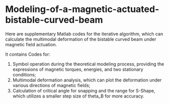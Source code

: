 # Modeling-of-a-magnetic-actuated-bistable-curved-beam

Here are supplementary Matlab codes for the iterative algorithm, which can calculate the multimodal deformation of the bistable curved beam under magnetic field actuation.

It contains Codes for:
1. Symbol operation during the theoretical modeling process, providing the expressions of magnetic torques, energies, and two stationary conditions;
2. Multimodal deformation analysis, which can plot the deformation under various directions of magnetic fields;
3. Calculation of critical angle for snapping and the range for S-Shape, which utilizes a smaller step size of theta_B for more accuracy. 
